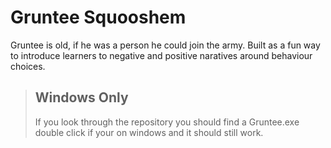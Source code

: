 # Gruntee Squooshem
Gruntee is old, if he was a person he could join the army. Built as a fun way to introduce learners to negative and positive naratives around behaviour choices.

> ## Windows Only
>If you look through the repository you should find a Gruntee.exe double click if your on windows and it should still work.

